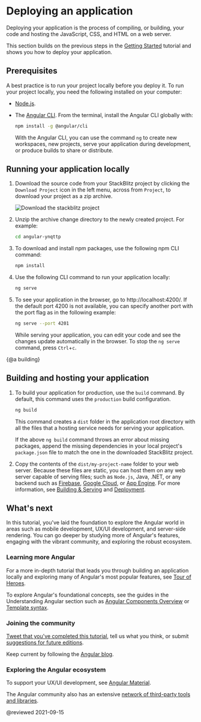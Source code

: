 # Deploying an application

Deploying your application is the process of compiling, or building, your code and hosting the JavaScript, CSS, and HTML on a web server.

This section builds on the previous steps in the [Getting Started](start "Try it: A basic application") tutorial and shows you how to deploy your application.

## Prerequisites

A best practice is to run your project locally before you deploy it. To run your project locally, you need the following installed on your computer:

* [Node.js](https://nodejs.org/en/).
* The [Angular CLI](https://cli.angular.io/).
    From the terminal, install the Angular CLI globally with:

    ```sh
    npm install -g @angular/cli
    ```

    With the Angular CLI, you can use the command `ng` to create new workspaces, new projects, serve your application during development, or produce builds to share or distribute.

## Running your application locally

1. Download the source code from your StackBlitz project by clicking the `Download Project` icon in the left menu, across from `Project`, to download your project as a zip archive.

    <div class="lightbox">
      <img src="generated/images/guide/start/download-project.png" alt="Download the stackblitz project">
    </div>


1. Unzip the archive change directory to the newly created project. For example:

    ```sh
    cd angular-ynqttp
    ```

1. To download and install npm packages, use the following npm CLI command:

    ```sh
    npm install
    ```

1. Use the following CLI command to run your application locally:

    ```sh
    ng serve
    ```

1. To see your application in the browser, go to http://localhost:4200/.
    If the default port 4200 is not available, you can specify another port with the port flag as in the following example:

     ```sh
    ng serve --port 4201
    ```

    While serving your application, you can edit your code and see the changes update automatically in the browser.
    To stop the `ng serve` command, press `Ctrl`+`c`.

{@a building}
## Building and hosting your application

 1. To build your application for production, use the `build` command. By default, this command uses the `production` build configuration.

    ```sh
    ng build
    ```

    This command creates a `dist` folder in the application root directory with all the files that a hosting service needs for serving your application.

    <div class="alert is-helpful">

    If the above `ng build` command throws an error about missing packages, append the missing dependencies in your local project's `package.json` file to match the one in the downloaded StackBlitz project.

    </div>

1. Copy the contents of the `dist/my-project-name` folder to your web server.
    Because these files are static, you can host them on any web server capable of serving files; such as `Node.js`, Java, .NET, or any backend such as [Firebase](https://firebase.google.com/docs/hosting), [Google Cloud](https://cloud.google.com/solutions/web-hosting), or [App Engine](https://cloud.google.com/appengine/docs/standard/python/getting-started/hosting-a-static-website).
    For more information, see [Building & Serving](guide/build "Building and Serving Angular Apps") and [Deployment](guide/deployment "Deployment guide").

## What's next

In this tutorial, you've laid the foundation to explore the Angular world in areas such as mobile development, UX/UI development, and server-side rendering.
You can go deeper by studying more of Angular's features, engaging with the vibrant community, and exploring the robust ecosystem.

### Learning more Angular

For a more in-depth tutorial that leads you through building an application locally and exploring many of Angular's most popular features, see [Tour of Heroes](tutorial).

To explore Angular's foundational concepts, see the guides in the Understanding Angular section such as [Angular Components Overview](guide/component-overview) or [Template syntax](guide/template-syntax).

### Joining the community


[Tweet that you've completed this tutorial](https://twitter.com/intent/tweet?url=https://angular.io/start&text=I%20just%20finished%20the%20Angular%20Getting%20Started%20Tutorial "Angular on Twitter"), tell us what you think, or submit [suggestions for future editions](https://github.com/angular/angular/issues/new/choose "Angular GitHub repository new issue form").

Keep current by following the [Angular blog](https://blog.angular.io/ "Angular blog").

### Exploring the Angular ecosystem

To support your UX/UI development, see [Angular Material](https://material.angular.io/ "Angular Material web site").

The Angular community also has an extensive [network of third-party tools and libraries](resources "Angular resources list").

@reviewed 2021-09-15
